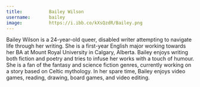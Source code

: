 ```yaml
---
title:          Bailey Wilson
username:       bailey
image:          https://i.ibb.co/kXsQzdR/Bailey.png
---
```


Bailey Wilson is a 24-year-old queer, disabled writer attempting to navigate life through her writing. She is a first-year English major working towards her BA at Mount Royal University in Calgary, Alberta. Bailey enjoys writing both fiction and poetry and tries to infuse her works with a touch of humour. She is a fan of the fantasy and science fiction genres, currently working on a story based on Celtic mythology. In her spare time, Bailey enjoys video games, reading, drawing, board games, and video editing.
